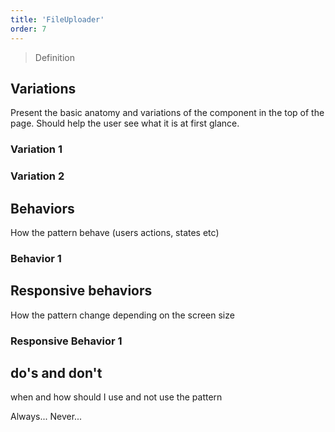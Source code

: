 ```yaml
---
title: 'FileUploader'
order: 7
---
```


> Definition

## Variations

Present the basic anatomy and variations of the component in the top of the page. Should help the user see what it is at
first glance.

### Variation 1

<preview path="src/pages/Components/FileUploader/previews/FileUploader" nude="true"></preview>

### Variation 2

<preview path="src/pages/Components/FileUploader/previews/FileUploader" nude="true"></preview>

## Behaviors

How the pattern behave (users actions, states etc)

### Behavior 1

## Responsive behaviors

How the pattern change depending on the screen size

### Responsive Behavior 1

## do's and don't

when and how should I use and not use the pattern

<hintitem>
  Always...
</hintitem>
<hintitem dont="true">
  Never...
</hintitem>